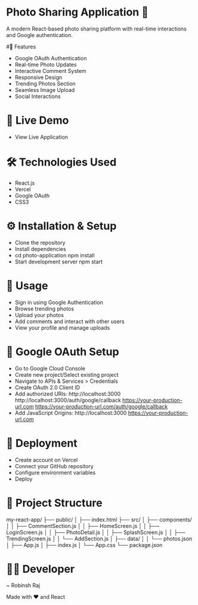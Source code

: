 # Photo Sharing Application 📸
A modern React-based photo sharing platform with real-time interactions and Google authentication.



#🌟 Features
- Google OAuth Authentication
- Real-time Photo Updates
- Interactive Comment System
- Responsive Design
- Trending Photos Section
- Seamless Image Upload
- Social Interactions

# 🚀 Live Demo
- View Live Application

# 🛠️ Technologies Used
- React.js
- Vercel
- Google OAuth
- CSS3

# ⚙️ Installation & Setup
- Clone the repository
- Install dependencies
- cd photo-application
  npm install
- Start development server
  npm start
# 📱 Usage
- Sign in using Google Authentication
- Browse trending photos
- Upload your photos
- Add comments and interact with other users
- View your profile and manage uploads

# 🔑 Google OAuth Setup
- Go to Google Cloud Console
- Create new project/Select existing project
- Navigate to APIs & Services > Credentials
- Create OAuth 2.0 Client ID
- Add authorized URIs:
  http://localhost:3000
  http://localhost:3000/auth/google/callback
  https://your-production-url.com
  https://your-production-url.com/auth/google/callback
- Add JavaScript Origins:
  http://localhost:3000
  https://your-production-url.com

# 🚀 Deployment
- Create account on Vercel
- Connect your GitHub repository
- Configure environment variables
- Deploy

# 📂 Project Structure

my-react-app/
├── public/
│   ├── index.html
├── src/
│   ├── components/
│   │   ├── CommentSection.js
│   │   ├── HomeScreen.js
│   │   ├── LoginScreen.js
│   │   ├── PhotoDetail.js
│   │   ├── SplashScreen.js
│   │   ├── TrendingScreen.js
│   │   └── AddSection.js
│   ├── data/
│   │   └── photos.json
│   ├── App.js
│   ├── index.js
│   └── App.css
└── package.json

# 👨‍💻 Developer
~ Robinsh Raj

Made with ❤️ and React
